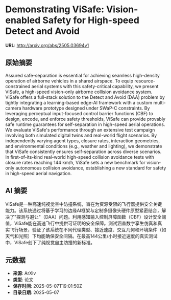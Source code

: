 # Demonstrating ViSafe: Vision-enabled Safety for High-speed Detect and Avoid

**URL**: http://arxiv.org/abs/2505.03694v1

## 原始摘要

Assured safe-separation is essential for achieving seamless high-density
operation of airborne vehicles in a shared airspace. To equip
resource-constrained aerial systems with this safety-critical capability, we
present ViSafe, a high-speed vision-only airborne collision avoidance system.
ViSafe offers a full-stack solution to the Detect and Avoid (DAA) problem by
tightly integrating a learning-based edge-AI framework with a custom
multi-camera hardware prototype designed under SWaP-C constraints. By
leveraging perceptual input-focused control barrier functions (CBF) to design,
encode, and enforce safety thresholds, ViSafe can provide provably safe runtime
guarantees for self-separation in high-speed aerial operations. We evaluate
ViSafe's performance through an extensive test campaign involving both
simulated digital twins and real-world flight scenarios. By independently
varying agent types, closure rates, interaction geometries, and environmental
conditions (e.g., weather and lighting), we demonstrate that ViSafe
consistently ensures self-separation across diverse scenarios. In
first-of-its-kind real-world high-speed collision avoidance tests with closure
rates reaching 144 km/h, ViSafe sets a new benchmark for vision-only autonomous
collision avoidance, establishing a new standard for safety in high-speed
aerial navigation.


## AI 摘要

ViSafe是一种高速纯视觉空中防撞系统，旨在为资源受限的飞行器提供安全关键能力。该系统通过将基于学习的边缘AI框架与定制多摄像头硬件原型紧密结合，解决了"探测与避让"（DAA）问题。利用感知输入控制屏障函数（CBF）设计安全阈值，ViSafe能在高速飞行中提供可证明的安全保障。测试涵盖数字孪生仿真和真实飞行场景，验证了该系统在不同代理类型、接近速度、交互几何和环境条件（如天气和光照）下均能确保安全间隔。在最高144公里/小时接近速度的真实测试中，ViSafe创下了纯视觉自主防撞的新标准。

## 元数据

- **来源**: ArXiv
- **类型**: 论文
- **保存时间**: 2025-05-07T19:01:50Z
- **目录日期**: 2025-05-07

